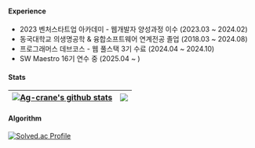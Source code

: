 
<!-- <a href="https://git.io/typing-svg"><img src="https://readme-typing-svg.demolab.com?font=Nanum+Pen+Script&size=26&letterSpacing=3px&duration=3000&pause=1000&color=3B56F7&background=FFFFFF00&width=550&lines=%EC%9D%BC%EC%83%81%EC%97%90%EC%84%9C+%EC%B0%BE%EC%9D%80+%EB%AC%B8%EC%A0%9C%EB%A5%BC+%ED%95%B4%EA%B2%B0%ED%95%98%EA%B1%B0%EB%82%98%2C+%EB%A7%8C%EB%93%A4%EA%B3%A0+%EC%8B%B6%EC%9D%80+%EA%B2%83%EC%9D%84+%EB%A7%8C%EB%93%AD%EB%8B%88%EB%8B%A4.;%ED%92%80%EC%8A%A4%ED%83%9D+%EA%B0%9C%EB%B0%9C%EC%9E%90%EB%A5%BC+%EC%A7%80%EB%A7%9D%ED%95%98%EB%A9%B0+%EA%B3%B5%EB%B6%80%ED%95%98%EB%8A%94+%EC%A4%91%EC%9E%85%EB%8B%88%EB%8B%A4." alt="Typing SVG" /></a> -->

<!-- Typing SVG 링크:
https://readme-typing-svg.demolab.com/demo/?font=Nanum+Pen+Script&size=26&letterSpacing=3px&duration=3000&color=3B56F7&background=FFFFFF00&width=550&lines=%EC%9D%BC%EC%83%81%EC%97%90%EC%84%9C+%EC%B0%BE%EC%9D%80+%EB%AC%B8%EC%A0%9C%EB%A5%BC+%ED%95%B4%EA%B2%B0%ED%95%98%EA%B1%B0%EB%82%98%2C+%EB%A7%8C%EB%93%A4%EA%B3%A0+%EC%8B%B6%EC%9D%80+%EA%B2%83%EC%9D%84+%EB%A7%8C%EB%93%AD%EB%8B%88%EB%8B%A4.;%ED%92%80%EC%8A%A4%ED%83%9D+%EA%B0%9C%EB%B0%9C%EC%9E%90%EB%A5%BC+%EC%A7%80%EB%A7%9D%ED%95%98%EB%A9%B0+%EA%B3%B5%EB%B6%80%ED%95%98%EB%8A%94+%EC%A4%91%EC%9E%85%EB%8B%88%EB%8B%A4.-->

#### Experience
- 2023 벤처스타트업 아카데미 - 웹개발자 양성과정 이수 (2023.03 ~ 2024.02)
- 동국대학교 의생명공학 & 융합소프트웨어 연계전공 졸업 (2018.03 ~ 2024.08)
- 프로그래머스 데브코스 - 웹 풀스택 3기 수료 (2024.04 ~ 2024.10)
- SW Maestro 16기 연수 중 (2025.04 ~ )

#### Stats
| <a href="https://github.com/anuraghazra/github-readme-stats"><img align="center" src="https://github-readme-stats.vercel.app/api?username=Ag-crane&hide=stars&include_all_commits&show_icons=true&hide_border=true" alt="Ag-crane's github stats" /></a> | <a href="https://github.com/anuraghazra/github-readme-stats"><img align="center" src="https://github-readme-stats.vercel.app/api/top-langs/?username=Ag-crane&layout=compact&hide=jupyter_notebook,java,css&langs_count=6&hide_border=true" /></a> |
| ------------- | ------------- |

#### Algorithm
[![Solved.ac Profile](http://mazassumnida.wtf/api/generate_badge?boj=enaklee401)](https://solved.ac/enaklee401)


